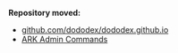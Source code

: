 **Repository moved:**

* [github.com/dododex/dododex.github.io](https://github.com/dododex/dododex.github.io)
* [ARK Admin Commands](https://dododex.github.io/admin-commands/)
